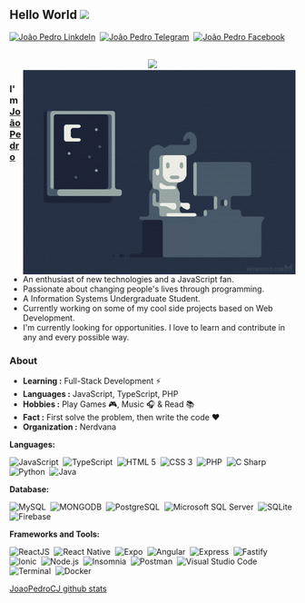 ## Hello World <img src="https://cdn.nerdvana.com.br/ghpassets/Hi.gif" width="30px">

[![João Pedro LinkdeIn](https://img.shields.io/badge/LinkedIn-0a66c2?style=flat&logo=linkedin&logoColor=white)](https://www.linkedin.com/in/joaopedrocj/)&nbsp;
[![João Pedro Telegram](https://img.shields.io/badge/Telegram-26A5E4?style=flat&logo=telegram&logoColor=white)](https://t.me/JoaoPedroCJ)&nbsp;
[![João Pedro Facebook](https://img.shields.io/badge/Facebook-1877F2?style=flat&logo=facebook&logoColor=white)](https://facebook.com/haojpc)

<br />

<div align="center" >
  <img src="https://github-profile-trophy.vercel.app/?username=joaopedrocj&row=1&column=6&theme=darkhub&margin-w=15&margin-h=15"/>
</div>

<img align="right" alt="GIF" src="./coding.gif" />

### I'm [João Pedro](https://github.com/JoaoPedroCJ)

- An enthusiast of new technologies and a JavaScript fan.
- Passionate about changing people's lives through programming.
- A Information Systems Undergraduate Student.
- Currently working on some of my cool side projects based on Web Development.
- I'm currently looking for opportunities. I love to learn and contribute in any and every possible way.

### About

- **Learning :** Full-Stack Development :zap:
- **Languages :** JavaScript, TypeScript, PHP
- **Hobbies :** Play Games :video_game:, Music :headphones: & Read :books:
- **Fact :** First solve the problem, then write the code :heart:
- **Organization :** Nerdvana

**Languages:**

![JavaScript](https://img.shields.io/badge/JavaScript-F7DF1E.svg?&style=flat&logo=javascript&logoColor=black)&nbsp;
![TypeScript](https://img.shields.io/badge/TypeScript-3178C6.svg?&style=flat&logo=typescript&logoColor=white)&nbsp;
![HTML 5](https://img.shields.io/badge/HTML%205-E34F26.svg?&style=flat&logo=html5&logoColor=white)&nbsp;
![CSS 3](https://img.shields.io/badge/CSS%203-1572B6.svg?&style=flat&logo=css3&logoColor=white)&nbsp;
![PHP](https://img.shields.io/badge/PHP-777BB4.svg?&style=flat&logo=php&logoColor=white)&nbsp;
![C Sharp](https://img.shields.io/badge/C%23-239120.svg?&style=flat&logo=c-sharp&logoColor=white)&nbsp;
![Python](https://img.shields.io/badge/Python-3776AB.svg?&style=flat&logo=python&logoColor=white)&nbsp;
![Java](https://img.shields.io/badge/Java-007396.svg?&style=flat&logo=java&logoColor=white)&nbsp;

**Database:**

![MySQL](https://img.shields.io/badge/MySQL-4479A1.svg?&style=flat&logo=mysql&logoColor=white)&nbsp;
![MONGODB](https://img.shields.io/badge/MongoDB-4ea94b.svg?&style=flat&logo=mongodb&logoColor=white)&nbsp;
![PostgreSQL](https://img.shields.io/badge/PostgreSQL-336791.svg?&style=flat&logo=postgresql&logoColor=white)&nbsp;
![Microsoft SQL Server](https://img.shields.io/badge/Microsoft%20SQL%20Server-CC2927.svg?&style=flat&logo=Microsoft-SQL-Server&logoColor=white)&nbsp;
![SQLite](https://img.shields.io/badge/SQLite-003B57.svg?&style=flat&logo=sqlite&logoColor=white)&nbsp;
![Firebase](https://img.shields.io/badge/Firebase-FFCA28.svg?&style=flat&logo=firebase&logoColor=black)&nbsp;

**Frameworks and Tools:**

![ReactJS](https://img.shields.io/badge/ReactJS-20232a.svg?&style=flat&logo=react&logoColor=61DAFB)&nbsp;
![React Native](https://img.shields.io/badge/React%20Native-20232a.svg?&style=flat&logo=react&logoColor=61DAFB)&nbsp;
![Expo](https://img.shields.io/badge/Expo-000020.svg?&style=flat&logo=expo&logoColor=white)&nbsp;
![Angular](https://img.shields.io/badge/Angular-DD0031.svg?&style=flat&logo=angular&logoColor=white)&nbsp;
![Express](https://img.shields.io/badge/Express-404d59.svg?&logo=express&style=flat&logoColor=white)&nbsp;
![Fastify](https://img.shields.io/badge/Fastify-000000.svg?&logo=fastify&style=flat&logoColor=white)&nbsp;
![Ionic](https://img.shields.io/badge/Ionic-3880FF.svg?&logo=ionic&style=flat&logoColor=white)&nbsp;
![Node.js](https://img.shields.io/badge/Node.js-43853D?style=flat&logo=node.js&logoColor=white)&nbsp;
![Insomnia](https://img.shields.io/badge/Insomnia-5849BE?style=flat&logo=insomnia&logoColor=white)&nbsp;
![Postman](https://img.shields.io/badge/Postman-FF6C37?style=flat&logo=postman&logoColor=white)&nbsp;
![Visual Studio Code](https://img.shields.io/badge/Visual%20Studio%20Code-007ACC?style=flat&logo=visual-studio-code&logoColor=white)&nbsp;
![Terminal](https://img.shields.io/badge/Terminal-4D4D4D?style=flat&logo=windows-terminal&logoColor=white)&nbsp;
![Docker](https://img.shields.io/badge/Docker-2496ED?style=flat&logo=docker&logoColor=white)&nbsp;

[JoaoPedroCJ github stats](./profile-3d-contrib/profile-night-rainbow.svg)
